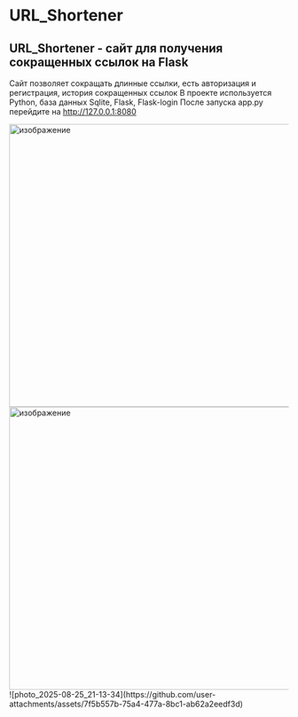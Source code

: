 # URL_Shortener
## URL_Shortener - сайт для получения сокращенных ссылок на Flask
Сайт позволяет сокращать длинные ссылки, есть авторизация и регистрация, история сокращенных ссылок
В проекте используется Python, база данных Sqlite, Flask, Flask-login
После запуска app.py перейдите на http://127.0.0.1:8080 

<img width="2516" height="510" alt="изображение" src="https://github.com/user-attachments/assets/ac944683-e316-424a-9bfa-be0bf044955f" />

<img width="2516" height="510" alt="изображение" src="[https://github.com/user-attachments/assets/ac944683-e316-424a-9bfa-be0bf044955f](https://github-production-user-asset-6210df.s3.amazonaws.com/60064911/481752488-7f5b557b-75a4-477a-8bc1-ab62a2eedf3d.jpg?X-Amz-Algorithm=AWS4-HMAC-SHA256&X-Amz-Credential=AKIAVCODYLSA53PQK4ZA%2F20250825%2Fus-east-1%2Fs3%2Faws4_request&X-Amz-Date=20250825T182620Z&X-Amz-Expires=300&X-Amz-Signature=ef694f79c68bd06b5ea029f83bca4bdcc58e1a86a5b638083db6dc6f7a332031&X-Amz-SignedHeaders=host)" />
![photo_2025-08-25_21-13-34](https://github.com/user-attachments/assets/7f5b557b-75a4-477a-8bc1-ab62a2eedf3d)

